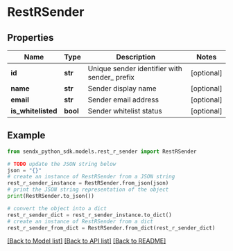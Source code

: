 # RestRSender


## Properties

Name | Type | Description | Notes
------------ | ------------- | ------------- | -------------
**id** | **str** | Unique sender identifier with sender_ prefix | [optional] 
**name** | **str** | Sender display name | [optional] 
**email** | **str** | Sender email address | [optional] 
**is_whitelisted** | **bool** | Sender whitelist status | [optional] 

## Example

```python
from sendx_python_sdk.models.rest_r_sender import RestRSender

# TODO update the JSON string below
json = "{}"
# create an instance of RestRSender from a JSON string
rest_r_sender_instance = RestRSender.from_json(json)
# print the JSON string representation of the object
print(RestRSender.to_json())

# convert the object into a dict
rest_r_sender_dict = rest_r_sender_instance.to_dict()
# create an instance of RestRSender from a dict
rest_r_sender_from_dict = RestRSender.from_dict(rest_r_sender_dict)
```
[[Back to Model list]](../README.md#documentation-for-models) [[Back to API list]](../README.md#documentation-for-api-endpoints) [[Back to README]](../README.md)


